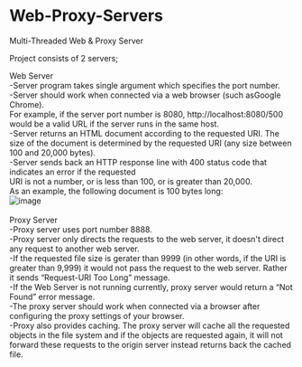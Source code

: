 # Web-Proxy-Servers
 Multi-Threaded Web &amp; Proxy Server

Project consists of 2 servers;

Web Server<br/>
  -Server program takes single argument which specifies the port number.<br/>
  -Server should work when connected via a web browser (such asGoogle Chrome).<br/>
    For example, if the server port number is 8080, http://localhost:8080/500
    would be a valid URL if the server runs in the same host.<br/>
  -Server returns an HTML document according to the requested URI. The size of
    the document is determined by the requested URI (any size between 100 and 20,000 bytes).<br/>
  -Server sends back an HTTP response line with 400 status code that indicates an error if the requested<br/>
    URI is not a number, or is less than 100, or is greater than 20,000.<br/>
    As an example, the following document is 100 bytes long:<br/>
![image](https://user-images.githubusercontent.com/37842979/109806359-aba8a800-7c35-11eb-8649-889755fcbcf8.png)<br/><br/>
Proxy Server<br/> -Proxy server uses port number 8888.<br/>
-Proxy server only directs the requests to the web server, it doesn't direct any request to another web server.<br/>
-If the requested file size is gerater than 9999 (in other words, if the URI is greater than 9,999) it would not pass the request to the web server. 
Rather it sends “Request-URI Too Long” message. <br/>
-If the Web Server is not running currently, proxy server would return a “Not Found” 
error message.<br/>
-The proxy server should work when connected via a browser after configuring the proxy 
settings of your browser. <br/>
-Proxy also provides caching. The proxy server will cache all the 
requested objects in the file system and if the objects are requested again, it will not 
forward these requests to the origin server instead returns back the cached file.

